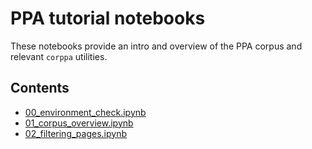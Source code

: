 # PPA tutorial notebooks

These notebooks provide an intro and overview of the PPA corpus
and relevant `corppa` utilities.

## Contents

- [00_environment_check.ipynb](00_environment_check.ipynb)
- [01_corpus_overview.ipynb](01_corpus_overview.ipynb)
- [02_filtering_pages.ipynb](02_filtering_pages.ipynb)
